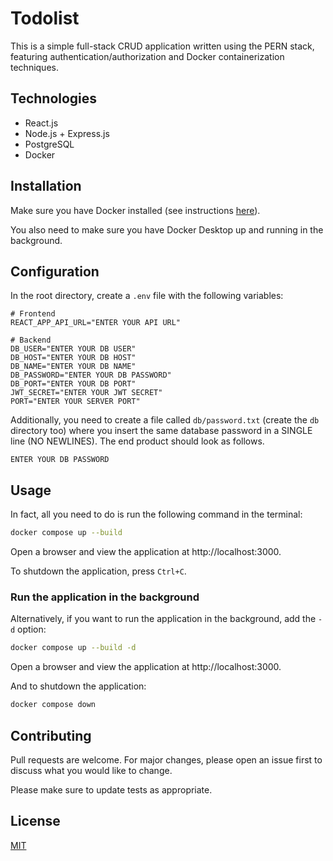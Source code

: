 # Todolist

This is a simple full-stack CRUD application written using the PERN stack, featuring authentication/authorization and Docker containerization techniques.

## Technologies
- React.js
- Node.js + Express.js
- PostgreSQL
- Docker

## Installation

Make sure you have Docker installed (see instructions [here](https://docs.docker.com/desktop/)).

You also need to make sure you have Docker Desktop up and running in the background.

## Configuration

In the root directory, create a `.env` file with the following variables:

```
# Frontend
REACT_APP_API_URL="ENTER YOUR API URL"

# Backend
DB_USER="ENTER YOUR DB USER"
DB_HOST="ENTER YOUR DB HOST"
DB_NAME="ENTER YOUR DB NAME"
DB_PASSWORD="ENTER YOUR DB PASSWORD"
DB_PORT="ENTER YOUR DB PORT"
JWT_SECRET="ENTER YOUR JWT SECRET"
PORT="ENTER YOUR SERVER PORT"
```

Additionally, you need to create a file called `db/password.txt` (create the `db` directory too) where you insert the same database password in a SINGLE line (NO NEWLINES). The end product should look as follows.

```
ENTER YOUR DB PASSWORD
```

## Usage

In fact, all you need to do is run the following command in the terminal:

```sh
docker compose up --build
```

Open a browser and view the application at http://localhost:3000.

To shutdown the application, press `Ctrl+C`.

### Run the application in the background

Alternatively, if you want to run the application in the background, add the `-d` option:

```sh
docker compose up --build -d
```

Open a browser and view the application at http://localhost:3000.

And to shutdown the application:

```sh
docker compose down
```

## Contributing

Pull requests are welcome. For major changes, please open an issue first
to discuss what you would like to change.

Please make sure to update tests as appropriate.

## License

[MIT](https://choosealicense.com/licenses/mit/)
